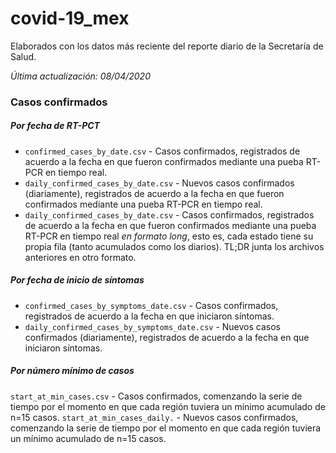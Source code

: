 # covid-19_mex

Elaborados con los datos más reciente del reporte diario de la Secretaría de Salud.

_Última actualización: 08/04/2020_

### Casos confirmados

##### Por fecha de RT-PCT
* `confirmed_cases_by_date.csv` - Casos confirmados, registrados de acuerdo a la fecha en que fueron confirmados mediante una pueba RT-PCR en tiempo real.
* `daily_confirmed_cases_by_date.csv` - Nuevos casos confirmados (diariamente), registrados de acuerdo a la fecha en que fueron confirmados mediante una pueba RT-PCR en tiempo real.
* `daily_confirmed_cases_by_date.csv` - Casos confirmados, registrados de acuerdo a la fecha en que fueron confirmados mediante una pueba RT-PCR en tiempo real *en formato long*, esto es, cada estado tiene su propia fila (tanto acumulados como los diarios). TL;DR junta los archivos anteriores en otro formato.

##### Por fecha de inicio de síntomas
* `confirmed_cases_by_symptoms_date.csv` - Casos confirmados, registrados de acuerdo a la fecha en que iniciaron síntomas.
* `daily_confirmed_cases_by_symptoms_date.csv` - Nuevos casos confirmados (diariamente), registrados de acuerdo a la fecha en que iniciaron síntomas.

##### Por número mínimo de casos
`start_at_min_cases.csv` - Casos confirmados, comenzando la serie de tiempo por el momento en que cada región tuviera un mínimo acumulado de n=15 casos.
`start_at_min_cases_daily.` - Nuevos casos confirmados, comenzando la serie de tiempo por el momento en que cada región tuviera un mínimo acumulado de n=15 casos.